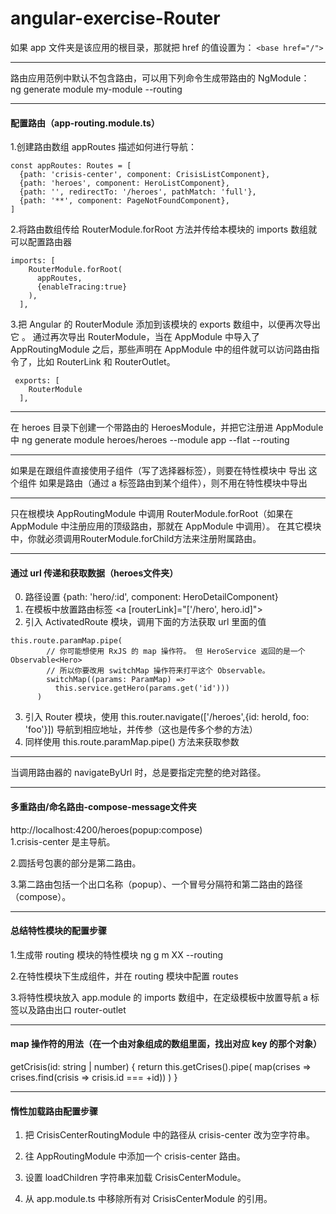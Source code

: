 # angular-exercise-Router

如果 app 文件夹是该应用的根目录，那就把 href 的值设置为： ``<base href="/">``
***
路由应用范例中默认不包含路由，可以用下列命令生成带路由的 NgModule：<br/>
ng generate module my-module --routing
***

#### 配置路由（app-routing.module.ts）

1.创建路由数组 appRoutes 描述如何进行导航：
```
const appRoutes: Routes = [
  {path: 'crisis-center', component: CrisisListComponent},
  {path: 'heroes', component: HeroListComponent},
  {path: '', redirectTo: '/heroes', pathMatch: 'full'},
  {path: '**', component: PageNotFoundComponent},
]
```

2.将路由数组传给 RouterModule.forRoot 方法并传给本模块的 imports 数组就可以配置路由器
```
imports: [
    RouterModule.forRoot(
      appRoutes,
      {enableTracing:true}
    ),
  ],
```

3.把 Angular 的 RouterModule 添加到该模块的 exports 数组中，以便再次导出它 。 通过再次导出 RouterModule，当在 AppModule 中导入了 AppRoutingModule 之后，那些声明在 AppModule 中的组件就可以访问路由指令了，比如 RouterLink 和 RouterOutlet。
```
 exports: [
    RouterModule
  ],
```

***
在 heroes 目录下创建一个带路由的 HeroesModule，并把它注册进 AppModule 中
ng generate module heroes/heroes --module app --flat --routing
***
如果是在跟组件直接使用子组件（写了选择器标签），则要在特性模块中 导出 这个组件
如果是路由（通过 a 标签路由到某个组件），则不用在特性模块中导出
***
只在根模块 AppRoutingModule 中调用 RouterModule.forRoot（如果在 AppModule 中注册应用的顶级路由，那就在 AppModule 中调用）。 在其它模块中，你就必须调用RouterModule.forChild方法来注册附属路由。
***
#### 通过 url 传递和获取数据（heroes文件夹）
0. 路径设置 {path: 'hero/:id', component: HeroDetailComponent}
1. 在模板中放置路由标签 <a [routerLink]="['/hero', hero.id]">
2. 引入 ActivatedRoute 模块，调用下面的方法获取 url 里面的值
```
this.route.paramMap.pipe(
        // 你可能想使用 RxJS 的 map 操作符。 但 HeroService 返回的是一个 Observable<Hero>
        // 所以你要改用 switchMap 操作符来打平这个 Observable。
        switchMap((params: ParamMap) =>
          this.service.getHero(params.get('id')))
      )
```
3. 引入 Router 模块，使用 this.router.navigate(['/heroes',{id: heroId, foo: 'foo'}]) 导航到相应地址，并传参（这也是传多个参的方法）
4. 同样使用 this.route.paramMap.pipe() 方法来获取参数
***
当调用路由器的 navigateByUrl 时，总是要指定完整的绝对路径。

***
#### 多重路由/命名路由-compose-message文件夹
http://localhost:4200/heroes(popup:compose) <br/>
1.crisis-center 是主导航。

2.圆括号包裹的部分是第二路由。

3.第二路由包括一个出口名称（popup）、一个冒号分隔符和第二路由的路径（compose）。
***
#### 总结特性模块的配置步骤
1.生成带 routing 模块的特性模块  ng g m XX --routing

2.在特性模块下生成组件，并在 routing 模块中配置 routes

3.将特性模块放入 app.module 的 imports 数组中，在定级模板中放置导航 a 标签以及路由出口 router-outlet
***
#### map 操作符的用法（在一个由对象组成的数组里面，找出对应 key 的那个对象）
getCrisis(id: string | number) {
    return this.getCrises().pipe(
      map(crises => crises.find(crisis => crisis.id === +id))
    )
  }
***
#### 惰性加载路由配置步骤
1. 把 CrisisCenterRoutingModule 中的路径从 crisis-center 改为空字符串。

2. 往 AppRoutingModule 中添加一个 crisis-center 路由。

3. 设置 loadChildren 字符串来加载 CrisisCenterModule。

4. 从 app.module.ts 中移除所有对 CrisisCenterModule 的引用。
